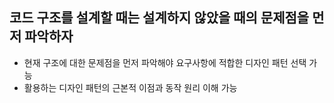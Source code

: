 ## 코드 구조를 설계할 때는 설계하지 않았을 때의 문제점을 먼저 파악하자
- 현재 구조에 대한 문제점을 먼저 파악해야 요구사항에 적합한 디자인 패턴 선택 가능
- 활용하는 디자인 패턴의 근본적 이점과 동작 원리 이해 가능
